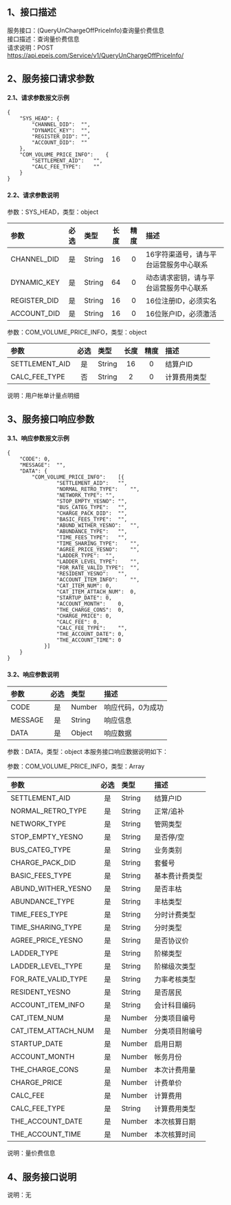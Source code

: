 ## 1、接口描述  
服务接口：(QueryUnChargeOffPriceInfo)查询量价费信息  
接口描述：查询量价费信息  
请求说明：POST https://api.epeis.com/Service/v1/QueryUnChargeOffPriceInfo/  
  
## 2、服务接口请求参数  
#### 2.1、请求参数报文示例  
~~~  
{
	"SYS_HEAD":	{
		"CHANNEL_DID":	"",
		"DYNAMIC_KEY":	"",
		"REGISTER_DID":	"",
		"ACCOUNT_DID":	""
	},
	"COM_VOLUME_PRICE_INFO":	{
		"SETTLEMENT_AID":	"",
		"CALC_FEE_TYPE":	""
	}
}  
~~~  
#### 2.2、请求参数说明  
参数：SYS_HEAD，类型：object  
  
| 参数 | 必选 | 类型 | 长度 | 精度 | 描述 |  
| :----------------- | :----: | :-------- | :----: | :----: | :---------------- |  
| CHANNEL_DID | 是 | String | 16 | 0 | 16字符渠道号，请与平台运营服务中心联系 |  
| DYNAMIC_KEY | 是 | String | 64 | 0 | 动态请求密钥，请与平台运营服务中心联系 |  
| REGISTER_DID      |  是  | String   | 16 | 0 | 16位注册ID，必须实名 |  
| ACCOUNT_DID       |  是  | String   | 16 | 0 | 16位账户ID，必须激活 |  
  
参数：COM_VOLUME_PRICE_INFO，类型：object  
  
| 参数              | 必选 | 类型     | 长度 | 精度 | 描述             |  
| :----------------- | :----: | :-------- | :----: | :----: | :---------------- |  
| SETTLEMENT_AID |  是  | String   | 16 | 0 | 结算户ID |  
| CALC_FEE_TYPE |  否  | String   | 2 | 0 | 计算费用类型 |  
  
说明：用户帐单计量点明细  
  
## 3、服务接口响应参数  
#### 3.1、响应参数报文示例  
~~~  
{
	"CODE":	0,
	"MESSAGE":	"",
	"DATA":	{
		"COM_VOLUME_PRICE_INFO":	[{
				"SETTLEMENT_AID":	"",
				"NORMAL_RETRO_TYPE":	"",
				"NETWORK_TYPE":	"",
				"STOP_EMPTY_YESNO":	"",
				"BUS_CATEG_TYPE":	"",
				"CHARGE_PACK_DID":	"",
				"BASIC_FEES_TYPE":	"",
				"ABUND_WITHER_YESNO":	"",
				"ABUNDANCE_TYPE":	"",
				"TIME_FEES_TYPE":	"",
				"TIME_SHARING_TYPE":	"",
				"AGREE_PRICE_YESNO":	"",
				"LADDER_TYPE":	"",
				"LADDER_LEVEL_TYPE":	"",
				"FOR_RATE_VALID_TYPE":	"",
				"RESIDENT_YESNO":	"",
				"ACCOUNT_ITEM_INFO":	"",
				"CAT_ITEM_NUM":	0,
				"CAT_ITEM_ATTACH_NUM":	0,
				"STARTUP_DATE":	0,
				"ACCOUNT_MONTH":	0,
				"THE_CHARGE_CONS":	0,
				"CHARGE_PRICE":	0,
				"CALC_FEE":	0,
				"CALC_FEE_TYPE":	"",
				"THE_ACCOUNT_DATE":	0,
				"THE_ACCOUNT_TIME":	0
			}]
	}
}  
~~~  
#### 3.2、响应参数说明  
  
| 参数              | 必选 | 类型     | 描述             |  
| :----------------- | :----: | :-------- | :---------------- |  
| CODE | 是 | Number | 响应代码，0为成功 |  
| MESSAGE | 是 | String | 响应信息 |  
| DATA | 是 | Object | 响应数据 |  
  
参数：DATA，类型：object 本服务接口响应数据说明如下：  
  
参数：COM_VOLUME_PRICE_INFO，类型：Array  
  

| 参数              | 必选 | 类型     | 描述             |  
| :----------------- | :----: | :-------- | :---------------- |  
| SETTLEMENT_AID |  是  | String   | 结算户ID |  
| NORMAL_RETRO_TYPE |  是  | String   | 正常/追补 |  
| NETWORK_TYPE |  是  | String   | 管网类型 |  
| STOP_EMPTY_YESNO |  是  | String   | 是否停/空 |  
| BUS_CATEG_TYPE |  是  | String   | 业务类别 |  
| CHARGE_PACK_DID |  是  | String   | 套餐号 |  
| BASIC_FEES_TYPE |  是  | String   | 基本费计费类型 |  
| ABUND_WITHER_YESNO |  是  | String   | 是否丰枯 |  
| ABUNDANCE_TYPE |  是  | String   | 丰枯类型 |  
| TIME_FEES_TYPE |  是  | String   | 分时计费类型 |  
| TIME_SHARING_TYPE |  是  | String   | 分时类型 |  
| AGREE_PRICE_YESNO |  是  | String   | 是否协议价 |  
| LADDER_TYPE |  是  | String   | 阶梯类型 |  
| LADDER_LEVEL_TYPE |  是  | String   | 阶梯级次类型 |  
| FOR_RATE_VALID_TYPE |  是  | String   | 力率考核类型 |  
| RESIDENT_YESNO |  是  | String   | 是否居民 |  
| ACCOUNT_ITEM_INFO |  是  | String   | 会计科目编码 |  
| CAT_ITEM_NUM |  是  | Number   | 分类项目编号 |  
| CAT_ITEM_ATTACH_NUM |  是  | Number   | 分类项目附编号 |  
| STARTUP_DATE |  是  | Number   | 启用日期 |  
| ACCOUNT_MONTH |  是  | Number   | 帐务月份 |  
| THE_CHARGE_CONS |  是  | Number   | 本次计费用量 |  
| CHARGE_PRICE |  是  | Number   | 计费单价 |  
| CALC_FEE |  是  | Number   | 计算费用 |  
| CALC_FEE_TYPE |  是  | String   | 计算费用类型 |  
| THE_ACCOUNT_DATE |  是  | Number   | 本次核算日期 |  
| THE_ACCOUNT_TIME |  是  | Number   | 本次核算时间 |  
  
说明：量价费信息  
## 4、服务接口说明  
说明：无  
